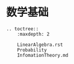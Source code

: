 # 数学基础

```eval_rst
.. toctree::
    :maxdepth: 2
    
    LinearAlgebra.rst
    Probability
    InfomationTheory.md
```





